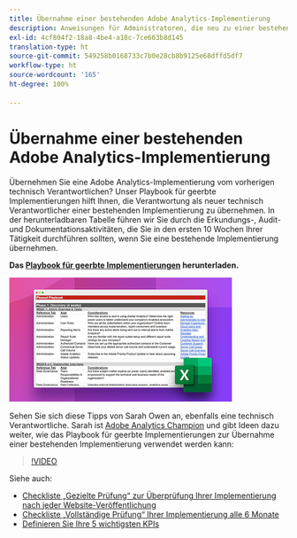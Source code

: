 ```yaml
---
title: Übernahme einer bestehenden Adobe Analytics-Implementierung
description: Anweisungen für Administratoren, die neu zu einer bestehenden Adobe Analytics-Implementierung hinzugekommen sind.
exl-id: 4cf804f2-18a8-4be4-a18c-7ce663b8d145
translation-type: ht
source-git-commit: 549258b0168733c7b0e28cb8b9125e68dffd5df7
workflow-type: ht
source-wordcount: '165'
ht-degree: 100%

---
```


# Übernahme einer bestehenden Adobe Analytics-Implementierung

Übernehmen Sie eine Adobe Analytics-Implementierung vom vorherigen technisch Verantwortlichen? Unser Playbook für geerbte Implementierungen hilft Ihnen, die Verantwortung als neuer technisch Verantwortlicher einer bestehenden Implementierung zu übernehmen. In der herunterladbaren Tabelle führen wir Sie durch die Erkundungs-, Audit- und Dokumentationsaktivitäten, die Sie in den ersten 10 Wochen Ihrer Tätigkeit durchführen sollten, wenn Sie eine bestehende Implementierung übernehmen.

**Das [Playbook für geerbte Implementierungen](assets/adobe_analytics_inherited_implementation_playbook.xlsx) herunterladen.**

![Playbook](assets/inherited-impl-playbook.png)

Sehen Sie sich diese Tipps von Sarah Owen an, ebenfalls eine technisch Verantwortliche. Sarah ist [Adobe Analytics Champion](https://blog.adobe.com/en/publish/2020/10/27/adobe-analytics-champion-program.html#gs.ldf97p) und gibt Ideen dazu weiter, wie das Playbook für geerbte Implementierungen zur Übernahme einer bestehenden Implementierung verwendet werden kann:

>[!VIDEO](https://video.tv.adobe.com/v/327314/?quality=12&learn=on)

Siehe auch:

* [Checkliste „Gezielte Prüfung“ zur Überprüfung Ihrer Implementierung nach jeder Website-Veröffentlichung](/help/implement/review/focused-review.md)
* [Checkliste „Vollständige Prüfung“ Ihrer Implementierung alle 6 Monate](/help/implement/review/full-review.md)
* [Definieren Sie Ihre 5 wichtigsten KPIs](/help/implement/review/define-kpis.md)
